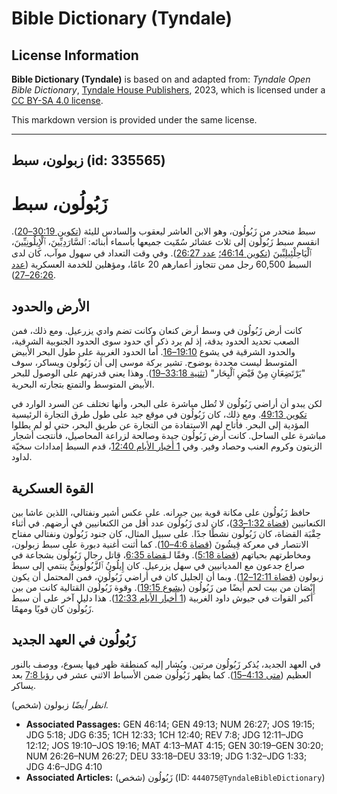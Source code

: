 # Bible Dictionary (Tyndale)

## License Information

**Bible Dictionary (Tyndale)** is based on and adapted from: _Tyndale Open Bible Dictionary_, [Tyndale House Publishers](https://tyndaleopenresources.com/), 2023, which is licensed under a [CC BY-SA 4.0 license](https://creativecommons.org/licenses/by-sa/4.0/legalcode.en).

This markdown version is provided under the same license.



--------------------------------

## زبولون، سبط (id: 335565)

زَبُولُون، سبط
==============

سبط منحدر من زَبُولُون، وهو الابن العاشر ليعقوب والسادس لليئة ([تكوين 30:19–20](https://ref.ly/Gen30:19-Gen30:20)). انقسم سبط زَبُولُون إلى ثلاث عشائر سُمّيت جميعها بأسماء أبنائه: ٱلسَّارَدِيِّينَ، ٱلْإِيلُونِيِّينَ، ٱلْيَاحِلْئِيلِيِّينَ ([تكوين 46:14؛](https://ref.ly/Gen46:14) [عدد 26:27](https://ref.ly/Num26:27)). وفي وقت التعداد في سهول موآب، كان لدى السبط 60,500 رجل ممن تتجاوز أعمارهم 20 عامًا، ومؤهلين للخدمة العسكرية ([عدد 26:26–27](https://ref.ly/Num26:26-Num26:27)).

الأرض والحدود
-------------

كانت أرض زَبُولُون في وسط أرض كنعان وكانت تضم وادي يزرعيل. ومع ذلك، فمن الصعب تحديد الحدود بدقة، إذ لم يرد ذكر أي حدود سوى الحدود الجنوبية الشرقية، والحدود الشرقية في يشوع [19:10–16](https://ref.ly/Josh19:10-Josh19:16). أما الحدود الغربية على طول البحر الأبيض المتوسط ليست محددة بوضوح. تشير بركة موسى إلى أن زَبُولُون ويساكر، سوف "يَرْتَضِعَانِ مِنْ فَيْضِ ٱلْبِحَار" ([تثنية 33:18–19](https://ref.ly/Deut33:18-Deut33:19)). وهذا يعني قدرتهم على الوصول للبحر الأبيض المتوسط والتمتع بتجارته البحرية.

لكن يبدو أن أراضي زَبُولُون لا تُطل مباشرة على البحر، وأنها تختلف عن السرد الوارد في [تكوين 49:13](https://ref.ly/Gen49:13). ومع ذلك، كان زَبُولُون في موقع جيد على طول طرق التجارة الرئيسية المؤدية إلى البحر. فأتاح لهم الاستفادة من التجارة عن طريق البحر، حتى لو لم يطلوا مباشرة على الساحل. كانت أرض زَبُولُون جيدة وصالحة لزراعة المحاصيل، فأنتجت أشجار الزيتون وكروم العنب وحصاد وفير. وفي [1 أخبار الأيام 12:40](https://ref.ly/1Chr12:40)، قدم السبط إمدادات سخيّة لداود.

القوة العسكرية
--------------

حافظ زَبُولُون على مكانة قوية بين جيرانه. على عكس أشير ونفتالي، اللذين عاشا بين الكنعانيين ([قضاة 1:32–33](https://ref.ly/Judg1:32-Judg1:33))، كان لدى زَبُولُون عدد أقل من الكنعانيين في أرضهم. في أثناء حِقْبَة القضاة، كان زَبُولُون نشطًا جدًا. على سبيل المثال، كان جنود زَبُولُون ونفتالي مفتاح الانتصار في معركة قِيشُونَ ([قضاة 4:6–10](https://ref.ly/Judg4:6-Judg4:10)). كما أثنت أغنية دبورة على سبط زبولون، ومخاطرتهم بحياتهم ([قضاة 5:18](https://ref.ly/Judg5:18)). وفقًا لـ[قضاة 6:35](https://ref.ly/Judg6:35)، قاتل رجال زَبُولُون بشجاعة في صراع جدعون مع المديانيين في سهل يزرعيل. كان إِيلُونُ ٱلزَّبُولُونِيُّ ينتمي إلى سبط زبولون ([قضاة 12:11–12](https://ref.ly/Judg12:11-Judg12:12)). وبما أن الجليل كان في أراضي زَبُولُون، فمن المحتمل أن يكون إِبْصَان من بيت لحم أيضًا من زَبُولُون ([يشوع 19:15](https://ref.ly/Josh19:15)). وقوة زَبُولُون القتالية كانت من بين أكبر القوات في جيوش داود الغربية ([1 أخبار الأيام 12:33](https://ref.ly/1Chr12:33)). هذا دليل آخر على أن سبط زَبُولُون كان قويًا ومهمًا.

زَبُولُون في العهد الجديد
-------------------------

في العهد الجديد، يُذكر زَبُولُون مرتين. ويُشار إليه كمنطقة ظهر فيها يسوع، ووصف بالنور العظيم ([متى 4:13–15](https://ref.ly/Matt4:13-Matt4:15)). كما يظهر زَبُولُون ضمن الأسباط الاثني عشر في [رؤيا 7:8](https://ref.ly/Rev7:8) بعد يساكر.

*انظر أيضًا* زبولون (شخص).

* **Associated Passages:** GEN 46:14; GEN 49:13; NUM 26:27; JOS 19:15; JDG 5:18; JDG 6:35; 1CH 12:33; 1CH 12:40; REV 7:8; JDG 12:11–JDG 12:12; JOS 19:10–JOS 19:16; MAT 4:13–MAT 4:15; GEN 30:19–GEN 30:20; NUM 26:26–NUM 26:27; DEU 33:18–DEU 33:19; JDG 1:32–JDG 1:33; JDG 4:6–JDG 4:10
* **Associated Articles:** زَبُولُون (شخص) (ID: `444075@TyndaleBibleDictionary`)

